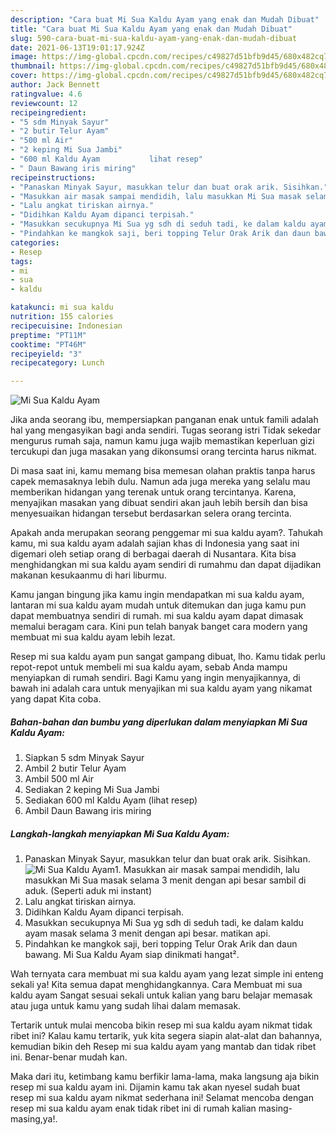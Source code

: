 ```yaml
---
description: "Cara buat Mi Sua Kaldu Ayam yang enak dan Mudah Dibuat"
title: "Cara buat Mi Sua Kaldu Ayam yang enak dan Mudah Dibuat"
slug: 590-cara-buat-mi-sua-kaldu-ayam-yang-enak-dan-mudah-dibuat
date: 2021-06-13T19:01:17.924Z
image: https://img-global.cpcdn.com/recipes/c49827d51bfb9d45/680x482cq70/mi-sua-kaldu-ayam-foto-resep-utama.jpg
thumbnail: https://img-global.cpcdn.com/recipes/c49827d51bfb9d45/680x482cq70/mi-sua-kaldu-ayam-foto-resep-utama.jpg
cover: https://img-global.cpcdn.com/recipes/c49827d51bfb9d45/680x482cq70/mi-sua-kaldu-ayam-foto-resep-utama.jpg
author: Jack Bennett
ratingvalue: 4.6
reviewcount: 12
recipeingredient:
- "5 sdm Minyak Sayur"
- "2 butir Telur Ayam"
- "500 ml Air"
- "2 keping Mi Sua Jambi"
- "600 ml Kaldu Ayam           lihat resep"
- " Daun Bawang iris miring"
recipeinstructions:
- "Panaskan Minyak Sayur, masukkan telur dan buat orak arik. Sisihkan."
- "Masukkan air masak sampai mendidih, lalu masukkan Mi Sua masak selama 3 menit dengan api besar sambil di aduk. (Seperti aduk mi instant)"
- "Lalu angkat tiriskan airnya."
- "Didihkan Kaldu Ayam dipanci terpisah."
- "Masukkan secukupnya Mi Sua yg sdh di seduh tadi, ke dalam kaldu ayam masak selama 3 menit dengan api besar. matikan api."
- "Pindahkan ke mangkok saji, beri topping Telur Orak Arik dan daun bawang. Mi Sua Kaldu Ayam siap dinikmati hangat²."
categories:
- Resep
tags:
- mi
- sua
- kaldu

katakunci: mi sua kaldu 
nutrition: 155 calories
recipecuisine: Indonesian
preptime: "PT11M"
cooktime: "PT46M"
recipeyield: "3"
recipecategory: Lunch

---
```



![Mi Sua Kaldu Ayam](https://img-global.cpcdn.com/recipes/c49827d51bfb9d45/680x482cq70/mi-sua-kaldu-ayam-foto-resep-utama.jpg)

Jika anda seorang ibu, mempersiapkan panganan enak untuk famili adalah hal yang mengasyikan bagi anda sendiri. Tugas seorang istri Tidak sekedar mengurus rumah saja, namun kamu juga wajib memastikan keperluan gizi tercukupi dan juga masakan yang dikonsumsi orang tercinta harus nikmat.

Di masa  saat ini, kamu memang bisa memesan olahan praktis tanpa harus capek memasaknya lebih dulu. Namun ada juga mereka yang selalu mau memberikan hidangan yang terenak untuk orang tercintanya. Karena, menyajikan masakan yang dibuat sendiri akan jauh lebih bersih dan bisa menyesuaikan hidangan tersebut berdasarkan selera orang tercinta. 



Apakah anda merupakan seorang penggemar mi sua kaldu ayam?. Tahukah kamu, mi sua kaldu ayam adalah sajian khas di Indonesia yang saat ini digemari oleh setiap orang di berbagai daerah di Nusantara. Kita bisa menghidangkan mi sua kaldu ayam sendiri di rumahmu dan dapat dijadikan makanan kesukaanmu di hari liburmu.

Kamu jangan bingung jika kamu ingin mendapatkan mi sua kaldu ayam, lantaran mi sua kaldu ayam mudah untuk ditemukan dan juga kamu pun dapat membuatnya sendiri di rumah. mi sua kaldu ayam dapat dimasak memalui beragam cara. Kini pun telah banyak banget cara modern yang membuat mi sua kaldu ayam lebih lezat.

Resep mi sua kaldu ayam pun sangat gampang dibuat, lho. Kamu tidak perlu repot-repot untuk membeli mi sua kaldu ayam, sebab Anda mampu menyiapkan di rumah sendiri. Bagi Kamu yang ingin menyajikannya, di bawah ini adalah cara untuk menyajikan mi sua kaldu ayam yang nikamat yang dapat Kita coba.

<!--inarticleads1-->

##### Bahan-bahan dan bumbu yang diperlukan dalam menyiapkan Mi Sua Kaldu Ayam:

1. Siapkan 5 sdm Minyak Sayur
1. Ambil 2 butir Telur Ayam
1. Ambil 500 ml Air
1. Sediakan 2 keping Mi Sua Jambi
1. Sediakan 600 ml Kaldu Ayam           (lihat resep)
1. Ambil  Daun Bawang iris miring




<!--inarticleads2-->

##### Langkah-langkah menyiapkan Mi Sua Kaldu Ayam:

1. Panaskan Minyak Sayur, masukkan telur dan buat orak arik. Sisihkan.
<img src="https://img-global.cpcdn.com/steps/b22bfb129b38aec6/160x128cq70/mi-sua-kaldu-ayam-langkah-memasak-1-foto.jpg" alt="Mi Sua Kaldu Ayam">1. Masukkan air masak sampai mendidih, lalu masukkan Mi Sua masak selama 3 menit dengan api besar sambil di aduk. (Seperti aduk mi instant)
1. Lalu angkat tiriskan airnya.
1. Didihkan Kaldu Ayam dipanci terpisah.
1. Masukkan secukupnya Mi Sua yg sdh di seduh tadi, ke dalam kaldu ayam masak selama 3 menit dengan api besar. matikan api.
1. Pindahkan ke mangkok saji, beri topping Telur Orak Arik dan daun bawang. Mi Sua Kaldu Ayam siap dinikmati hangat².




Wah ternyata cara membuat mi sua kaldu ayam yang lezat simple ini enteng sekali ya! Kita semua dapat menghidangkannya. Cara Membuat mi sua kaldu ayam Sangat sesuai sekali untuk kalian yang baru belajar memasak atau juga untuk kamu yang sudah lihai dalam memasak.

Tertarik untuk mulai mencoba bikin resep mi sua kaldu ayam nikmat tidak ribet ini? Kalau kamu tertarik, yuk kita segera siapin alat-alat dan bahannya, kemudian bikin deh Resep mi sua kaldu ayam yang mantab dan tidak ribet ini. Benar-benar mudah kan. 

Maka dari itu, ketimbang kamu berfikir lama-lama, maka langsung aja bikin resep mi sua kaldu ayam ini. Dijamin kamu tak akan nyesel sudah buat resep mi sua kaldu ayam nikmat sederhana ini! Selamat mencoba dengan resep mi sua kaldu ayam enak tidak ribet ini di rumah kalian masing-masing,ya!.

